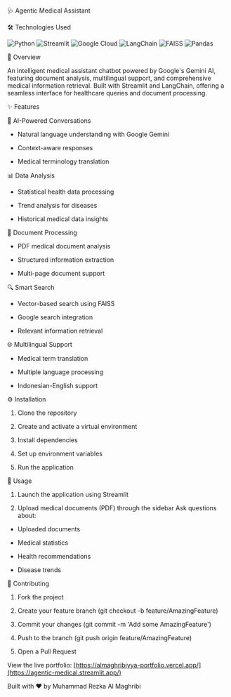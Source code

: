 🩺 Agentic Medical Assistant

🛠️ Technologies Used

<img alt="Python" src="https://img.shields.io/badge/Python-3776AB?style=for-the-badge&amp;logo=python&amp;logoColor=white"> <img alt="Streamlit" src="https://img.shields.io/badge/Streamlit-FF4B4B?style=for-the-badge&amp;logo=streamlit&amp;logoColor=white"> <img alt="Google Cloud" src="https://img.shields.io/badge/Google_Cloud-4285F4?style=for-the-badge&amp;logo=google-cloud&amp;logoColor=white"> <img alt="LangChain" src="https://img.shields.io/badge/LangChain-121D33?style=for-the-badge&amp;logo=chainlink&amp;logoColor=white"> <img alt="FAISS" src="https://img.shields.io/badge/FAISS-00ADD8?style=for-the-badge&amp;logo=facebook&amp;logoColor=white"> <img alt="Pandas" src="https://img.shields.io/badge/Pandas-150458?style=for-the-badge&amp;logo=pandas&amp;logoColor=white">

🌟 Overview

An intelligent medical assistant chatbot powered by Google's Gemini AI, featuring document analysis, multilingual support, and comprehensive medical information retrieval. Built with Streamlit and LangChain, offering a seamless interface for healthcare queries and document processing.

✨ Features

🤖 AI-Powered Conversations

- Natural language understanding with Google Gemini

- Context-aware responses

- Medical terminology translation

📊 Data Analysis

- Statistical health data processing

- Trend analysis for diseases

- Historical medical data insights

📄 Document Processing

- PDF medical document analysis

- Structured information extraction

- Multi-page document support

🔍 Smart Search

- Vector-based search using FAISS

- Google search integration

- Relevant information retrieval

🌐 Multilingual Support

- Medical term translation

- Multiple language processing

- Indonesian-English support

⚙️ Installation

1. Clone the repository

2. Create and activate a virtual environment

3. Install dependencies

4. Set up environment variables

5. Run the application

🚀 Usage

1. Launch the application using Streamlit

2. Upload medical documents (PDF) through the sidebar
Ask questions about:

- Uploaded documents
  
- Medical statistics

- Health recommendations

- Disease trends

🤝 Contributing

1. Fork the project

2. Create your feature branch (git checkout -b feature/AmazingFeature)

3. Commit your changes (git commit -m 'Add some AmazingFeature')

4. Push to the branch (git push origin feature/AmazingFeature)

5. Open a Pull Request

View the live portfolio: [https://almaghribiyya-portfolio.vercel.app/](https://agentic-medical.streamlit.app/)

Built with ❤️ by Muhammad Rezka Al Maghribi
